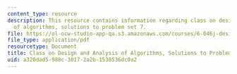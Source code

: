 ```yaml
---
content_type: resource
description: This resource contains information regarding class on design and analysis
  of algorithms, solutions to problem set 7.
file: https://ol-ocw-studio-app-qa.s3.amazonaws.com/courses/6-046j-design-and-analysis-of-algorithms-spring-2015/a320dad5988c30172a2b1538536dc0a2_MIT6_046JS15_pset7sols.pdf
file_type: application/pdf
resourcetype: Document
title: Class on Design and Analysis of Algorithms, Solutions to Problem Set 7
uid: a320dad5-988c-3017-2a2b-1538536dc0a2
---
```

